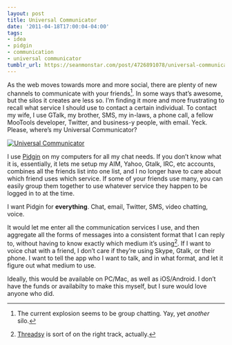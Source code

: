 ```yaml
---
layout: post
title: Universal Communicator
date: '2011-04-18T17:00:04-04:00'
tags:
- idea
- pidgin
- communication
- universal communicator
tumblr_url: https://seanmonstar.com/post/4726891078/universal-communicator
---
```

As the web moves towards more and more social, there are plenty of new channels to communicate with your friends[^1]. In some ways that’s awesome, but the silos it creates are less so. I’m finding it more and more frustrating to recall what service I should use to contact a certain individual. To contact my wife, I use GTalk, my brother, SMS, my in-laws, a phone call, a fellow MooTools developer, Twitter, and business-y people, with email. Yeck. Please, where’s my Universal Communicator?

[![Universal Communicator](https://64.media.tumblr.com/tumblr_ljo5ojllXg1qzek7l.jpg)](http://en.wikipedia.org/wiki/Communicator_(Star_Trek))

I use [Pidgin](http://www.pidgin.im/) on my computers for all my chat needs. If you don’t know what it is, essentially, it lets me setup my AIM, Yahoo, Gtalk, IRC, etc accounts, combines all the friends list into one list, and I no longer have to care about which friend uses which service. If some of your friends use many, you can easily group them together to use whatever service they happen to be logged in to at the time.

I want Pidgin for **everything**. Chat, email, Twitter, SMS, video chatting, voice.

It would let me enter all the communication services I use, and then aggregate all the forms of messages into a consistent format that I can reply to, without having to know exactly which medium it’s using[^2]. If I want to voice chat with a friend, I don’t care if they’re using Skype, Gtalk, or their phone. I want to tell the app who I want to talk, and in what format, and let it figure out what medium to use.

Ideally, this would be available on PC/Mac, as well as iOS/Android. I don’t have the funds or availabilty to make this myself, but I sure would love anyone who did.



[^1]: The current explosion seems to be group chatting. Yay, yet _another_ silo.

[^2]: [Threadsy](http://threadsy.com) is sort of on the right track, actually.

